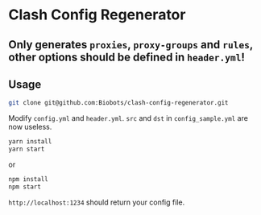 # Clash Config Regenerator

## Only generates `proxies`, `proxy-groups` and `rules`, other options should be defined in `header.yml`!

## Usage

```bash
git clone git@github.com:Biobots/clash-config-regenerator.git
```

Modify `config.yml` and `header.yml`. `src` and `dst` in `config_sample.yml` are now useless.

```bash
yarn install
yarn start
```

or

```bash
npm install
npm start
```

`http://localhost:1234` should return your config file.
